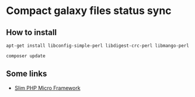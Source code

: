# Compact galaxy files status sync

## How to install

    apt-get install libconfig-simple-perl libdigest-crc-perl libmango-perl

    composer update

## Some links

* [Slim PHP Micro Framework](https://github.com/slimphp/Slim)